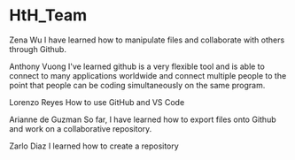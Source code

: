 # HtH_Team

Zena Wu 
I have learned how to manipulate files and collaborate with others through Github.

Anthony Vuong
I've learned github is a very flexible tool and is able to connect to many applications worldwide and connect multiple people to the point that people can be coding simultaneously
on the same program.

Lorenzo Reyes
How to use GitHub and VS Code

Arianne de Guzman
So far, I have learned how to export files onto Github and work on a collaborative repository.

Zarlo Diaz
I learned how to create a repository

